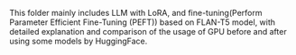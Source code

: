 This folder mainly includes LLM with LoRA, and fine-tuning(Perform Parameter Efficient Fine-Tuning (PEFT)) based on FLAN-T5 model, with detailed explanation and comparison of the usage of GPU before and after using some models by HuggingFace.

